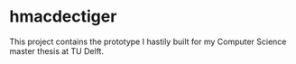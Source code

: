# hmacdectiger
This project contains the prototype I hastily built for my Computer Science master thesis at TU Delft.

